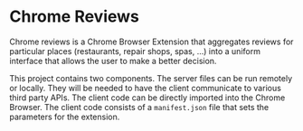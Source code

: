 # Chrome Reviews

Chrome reviews is a Chrome Browser Extension that aggregates reviews
for particular places (restaurants, repair shops, spas, ...) into a 
uniform interface that allows the user to make a better decision.

This project contains two components.  The server files can be run
remotely or locally.  They will be needed to have the client
communicate to various third party APIs. The client code can be 
directly imported into the Chrome Browser.  The client code consists of
a `manifest.json` file that sets the parameters for the extension.